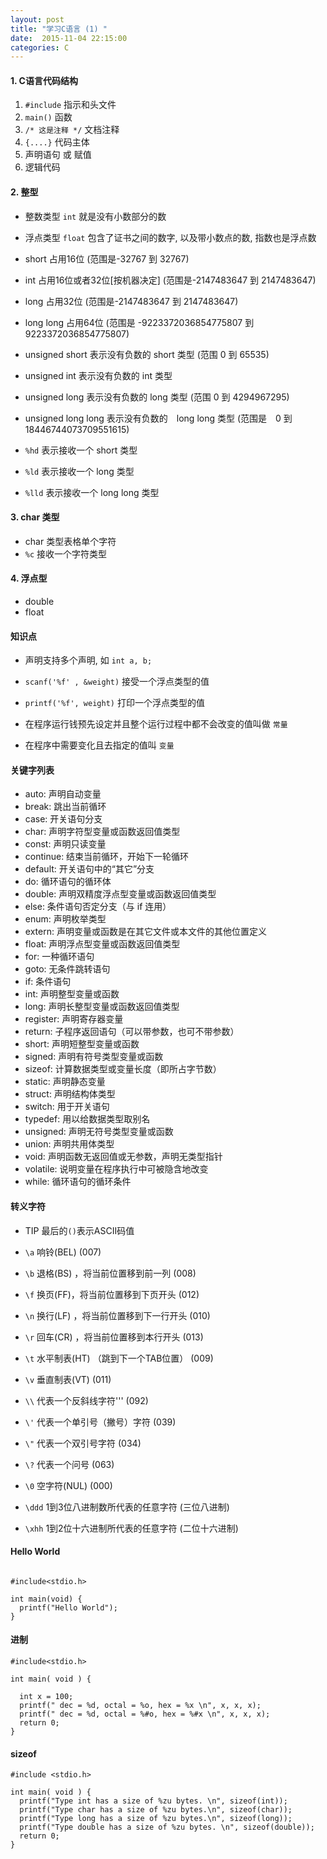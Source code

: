 ```yaml
---
layout: post
title: "学习C语言 (1) "
date:  2015-11-04 22:15:00
categories: C
---
```


#### 1. C语言代码结构

1. `#include` 指示和头文件
2. `main()` 函数
3. `/* 这是注释 */` 文档注释
4. `{....}` 代码主体
5. 声明语句 或 赋值
6. 逻辑代码

#### 2. 整型

* 整数类型 `int` 就是没有小数部分的数
* 浮点类型 `float` 包含了证书之间的数字, 以及带小数点的数, 指数也是浮点数
* short 占用16位 (范围是-32767 到 32767)
* int 占用16位或者32位\[按机器决定\] (范围是-2147483647 到 2147483647)
* long 占用32位 (范围是-2147483647 到 2147483647)
* long long 占用64位 (范围是 -9223372036854775807 到 9223372036854775807)
* unsigned short 表示没有负数的 short 类型 (范围 0 到 65535)
* unsigned int 表示没有负数的 int 类型
* unsigned long 表示没有负数的 long 类型 (范围 0 到 4294967295)
* unsigned long long 表示没有负数的　long long 类型 (范围是　0 到　18446744073709551615)

* `%hd` 表示接收一个 short 类型
* `%ld` 表示接收一个 long 类型
* `%lld` 表示接收一个 long long 类型

#### 3. char 类型

* char 类型表格单个字符
* `%c` 接收一个字符类型

#### 4. 浮点型

* double
* float

#### 知识点

* 声明支持多个声明, 如 `int a, b;`

* `scanf('%f' , &weight)` 接受一个浮点类型的值
* `printf('%f', weight)` 打印一个浮点类型的值

* 在程序运行钱预先设定并且整个运行过程中都不会改变的值叫做 `常量`
* 在程序中需要变化且去指定的值叫 `变量`

#### 关键字列表

* auto: 声明自动变量
* break: 跳出当前循环
* case: 开关语句分支
* char: 声明字符型变量或函数返回值类型
* const: 声明只读变量
* continue: 结束当前循环，开始下一轮循环
* default: 开关语句中的“其它”分支
* do: 循环语句的循环体
* double: 声明双精度浮点型变量或函数返回值类型
* else: 条件语句否定分支（与 if 连用）
* enum: 声明枚举类型
* extern: 声明变量或函数是在其它文件或本文件的其他位置定义
* float: 声明浮点型变量或函数返回值类型
* for: 一种循环语句
* goto: 无条件跳转语句
* if: 条件语句
* int: 声明整型变量或函数
* long: 声明长整型变量或函数返回值类型
* register: 声明寄存器变量
* return: 子程序返回语句（可以带参数，也可不带参数）
* short: 声明短整型变量或函数
* signed: 声明有符号类型变量或函数
* sizeof: 计算数据类型或变量长度（即所占字节数）
* static: 声明静态变量
* struct: 声明结构体类型
* switch: 用于开关语句
* typedef: 用以给数据类型取别名
* unsigned: 声明无符号类型变量或函数
* union: 声明共用体类型
* void: 声明函数无返回值或无参数，声明无类型指针
* volatile: 说明变量在程序执行中可被隐含地改变
* while: 循环语句的循环条件


#### 转义字符

* TIP 最后的`()`表示ASCII码值

* `\a` 响铃(BEL) (007)
* `\b` 退格(BS) ，将当前位置移到前一列 (008)
* `\f` 换页(FF)，将当前位置移到下页开头 (012)
* `\n` 换行(LF) ，将当前位置移到下一行开头 (010)
* `\r` 回车(CR) ，将当前位置移到本行开头 (013)
* `\t` 水平制表(HT) （跳到下一个TAB位置） (009)
* `\v` 垂直制表(VT) (011)
* `\\` 代表一个反斜线字符''\' (092)
* `\'` 代表一个单引号（撇号）字符 (039)
* `\"` 代表一个双引号字符 (034)
* `\?` 代表一个问号 (063)
* `\0` 空字符(NUL) (000)
* `\ddd` 1到3位八进制数所代表的任意字符 (三位八进制)
* `\xhh` 1到2位十六进制所代表的任意字符 (二位十六进制)





#### Hello World

```

#include<stdio.h>

int main(void) {
  printf("Hello World");
}

```


#### 进制
```
#include<stdio.h>

int main( void ) {

  int x = 100;
  printf(" dec = %d, octal = %o, hex = %x \n", x, x, x);
  printf(" dec = %d, octal = %#o, hex = %#x \n", x, x, x);
  return 0;
}
```

#### sizeof

```
#include <stdio.h>

int main( void ) {
  printf("Type int has a size of %zu bytes. \n", sizeof(int));
  printf("Type char has a size of %zu bytes.\n", sizeof(char));
  printf("Type long has a size of %zu bytes.\n", sizeof(long));
  printf("Type double has a size of %zu bytes. \n", sizeof(double));
  return 0;
}

```